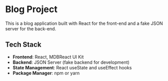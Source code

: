 # Blog Project

This is a blog application built with React for the front-end and a fake JSON server for the back-end.


## Tech Stack

- **Frontend**: React, MDBReact UI Kit
- **Backend**: JSON Server (fake backend for development)
- **State Management**: React useState and useEffect hooks
- **Package Manager**: npm or yarn


